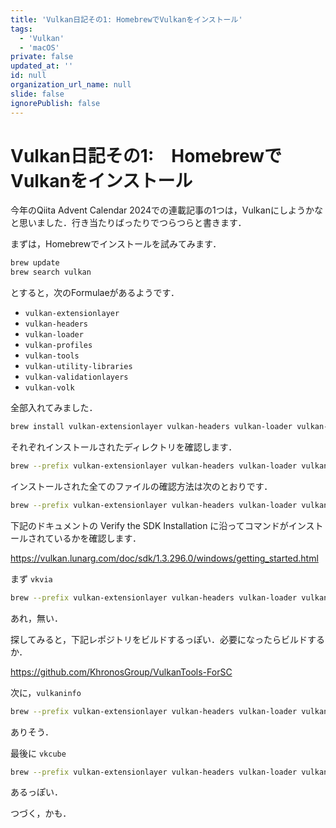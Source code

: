 ```yaml
---
title: 'Vulkan日記その1: HomebrewでVulkanをインストール'
tags:
  - 'Vulkan'
  - 'macOS'
private: false
updated_at: ''
id: null
organization_url_name: null
slide: false
ignorePublish: false
---
```

# Vulkan日記その1:　HomebrewでVulkanをインストール

今年のQiita Advent Calendar 2024での連載記事の1つは，Vulkanにしようかなと思いました．行き当たりばったりでつらつらと書きます．

まずは，Homebrewでインストールを試みてみます．

```zsh
brew update
brew search vulkan
```

とすると，次のFormulaeがあるようです．

* `vulkan-extensionlayer`
* `vulkan-headers`
* `vulkan-loader`
* `vulkan-profiles`
* `vulkan-tools`
* `vulkan-utility-libraries`
* `vulkan-validationlayers`
* `vulkan-volk`

全部入れてみました．

```zsh
brew install vulkan-extensionlayer vulkan-headers vulkan-loader vulkan-profiles vulkan-tools vulkan-utility-libraries vulkan-validationlayers vulkan-volk
```

それぞれインストールされたディレクトリを確認します．

```zsh
brew --prefix vulkan-extensionlayer vulkan-headers vulkan-loader vulkan-profiles vulkan-tools vulkan-utility-libraries vulkan-validationlayers vulkan-volk
```

インストールされた全てのファイルの確認方法は次のとおりです．

```zsh
brew --prefix vulkan-extensionlayer vulkan-headers vulkan-loader vulkan-profiles vulkan-tools vulkan-utility-libraries vulkan-validationlayers vulkan-volk | xargs -I {} find {}/
```

下記のドキュメントの Verify the SDK Installation に沿ってコマンドがインストールされているかを確認します．

https://vulkan.lunarg.com/doc/sdk/1.3.296.0/windows/getting_started.html

まず `vkvia`

```zsh
brew --prefix vulkan-extensionlayer vulkan-headers vulkan-loader vulkan-profiles vulkan-tools vulkan-utility-libraries vulkan-validationlayers vulkan-volk | xargs -I {} find {}/ | grep vkvia
```

あれ，無い．

探してみると，下記レポジトリをビルドするっぽい．必要になったらビルドするか．

https://github.com/KhronosGroup/VulkanTools-ForSC


次に，`vulkaninfo`

```zsh
brew --prefix vulkan-extensionlayer vulkan-headers vulkan-loader vulkan-profiles vulkan-tools vulkan-utility-libraries vulkan-validationlayers vulkan-volk | xargs -I {} find {}/ | grep vulkaninfo
```

ありそう．

最後に `vkcube`

```zsh
brew --prefix vulkan-extensionlayer vulkan-headers vulkan-loader vulkan-profiles vulkan-tools vulkan-utility-libraries vulkan-validationlayers vulkan-volk | xargs -I {} find {}/ | grep vkcube
```

あるっぽい．

つづく，かも．